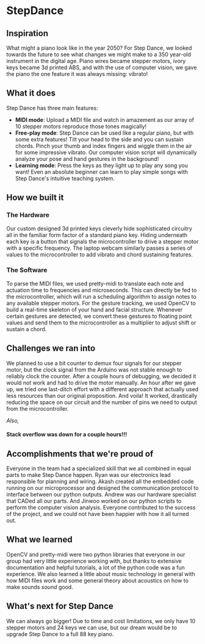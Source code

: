 # StepDance
## Inspiration
What might a piano look like in the year 2050? For Step Dance, we looked towards the future to see what changes we might make to a 350 year-old instrument in the digital age. Piano wires became stepper motors, ivory keys became 3d printed ABS, and with the use of computer vision, we gave the piano the one feature it was always missing: vibrato!

## What it does
Step Dance has three main features:
- **MIDI mode**: Upload a MIDI file and watch in amazement as our array of 10 stepper motors reproduce those tones magically!
- **Free-play mode**: Step Dance can be used like a regular piano, but with some extra features! Tilt your head to the side and you can sustain chords. Pinch your thumb and index fingers and wiggle them in the air for some impressive vibrato. Our computer vision script will dynamically analyze your pose and hand gestures in the background!
- **Learning mode**: Press the keys as they light up to play any song you want! Even an absolute beginner can learn to play simple songs with Step Dance's intuitive teaching system.

## How we built it
### The Hardware
Our custom designed 3d printed keys cleverly hide sophisticated circuitry all in the familiar form factor of a standard piano key. Hiding underneath each key is a button that signals the microcontroller to drive a stepper motor with a specific frequency. The laptop webcam similarly passes a series of values to the microcontroller to add vibrato and chord sustaining features.
### The Software
To parse the MIDI files, we used pretty-midi to translate each note and actuation time to frequencies and microseconds. This can directly be fed to the microcontroller, which will run a scheduling algorithm to assign notes to any available stepper motors.
For the gesture tracking, we used OpenCV to build a real-time skeleton of your hand and facial structure. Whenever certain gestures are detected, we convert these gestures to floating point values and send them to the microcontroller as a multiplier to adjust shift or sustain a chord.

## Challenges we ran into
We planned to use a bit counter to demux four signals for our stepper motor, but the clock signal from the Arduino was not stable enough to reliably clock the counter. After a couple hours of debugging, we decided it would not work and had to drive the motor manually. An hour after we gave up, we tried one last-ditch effort with a different approach that actually used less resources than our original proposition. And voila! It worked, drastically reducing the space on our circuit and the number of pins we need to output from the microcontroller.

_Also,_
#### Stack overflow was down for a couple hours!!!

## Accomplishments that we're proud of
Everyone in the team had a specialized skill that we all combined in equal parts to make Step Dance happen. Ryan was our electronics lead responsible for planning and wiring. Akash created all the embedded code running on our microprocessor and designed the communication protocol to interface between our python outputs. Andrew was our hardware specialist that CADed all our parts. And Jinwoo worked on our python scripts to perform the computer vision analysis. Everyone contributed to the success of the project, and we could not have been happier with how it all turned out.

## What we learned
OpenCV and pretty-midi were two python libraries that everyone in our group had very little experience working with, but thanks to extensive documentation and helpful tutorials, a lot of the python code was a fun experience.
We also learned a little about music technology in general with how MIDI files work and some general theory about acoustics on how to make sounds _sound_ good.

## What's next for Step Dance
We can always go bigger! Due to time and cost limitations, we only have 10 stepper motors and 24 keys we can use, but our dream would be to upgrade Step Dance to a full 88 key piano.
